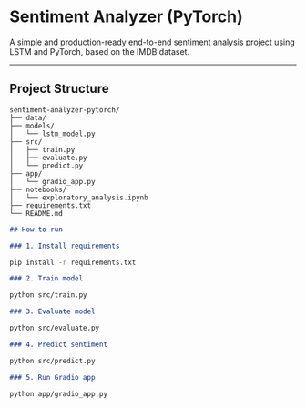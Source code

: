 # Sentiment Analyzer (PyTorch)

A simple and production-ready end-to-end sentiment analysis project using LSTM and PyTorch, based on the IMDB dataset.

---

## Project Structure

```plaintext
sentiment-analyzer-pytorch/
├── data/
├── models/
│   └── lstm_model.py
├── src/
│   ├── train.py
│   ├── evaluate.py
│   └── predict.py
├── app/
│   └── gradio_app.py
├── notebooks/
│   └── exploratory_analysis.ipynb
├── requirements.txt
└── README.md
```
```markdown
## How to run
```
```markdown
### 1. Install requirements
```
```bash
pip install -r requirements.txt
```
```markdown
### 2. Train model
```
```bash
python src/train.py
```
```markdown
### 3. Evaluate model
```
```bash
python src/evaluate.py
```
```markdown
### 4. Predict sentiment
```
```bash
python src/predict.py
```
```markdown
### 5. Run Gradio app
```
```bash
python app/gradio_app.py
```
